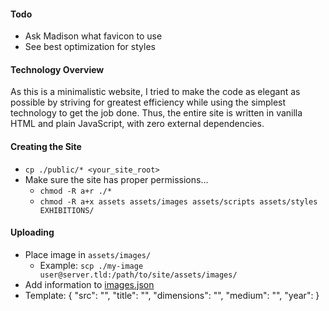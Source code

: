 #### Todo
+ Ask Madison what favicon to use
+ See best optimization for styles

#### Technology Overview
As this is a minimalistic website, I tried to make the code as elegant as possible by striving for greatest efficiency while using the simplest technology to get the job done. Thus, the entire site is written in vanilla HTML and plain JavaScript, with zero external dependencies.

#### Creating the Site
+ `cp ./public/* <your_site_root>`
+ Make sure the site has proper permissions...
    + `chmod -R a+r ./*`
    + `chmod -R a+x assets assets/images assets/scripts assets/styles EXHIBITIONS/`

#### Uploading
+ Place image in `assets/images/`
    + Example: `scp ./my-image user@server.tld:/path/to/site/assets/images/`
+ Add information to [images.json](images.json)
+ Template: 
    {
        "src": "",
        "title": "",
        "dimensions": "",
        "medium": "",
        "year":
    }

